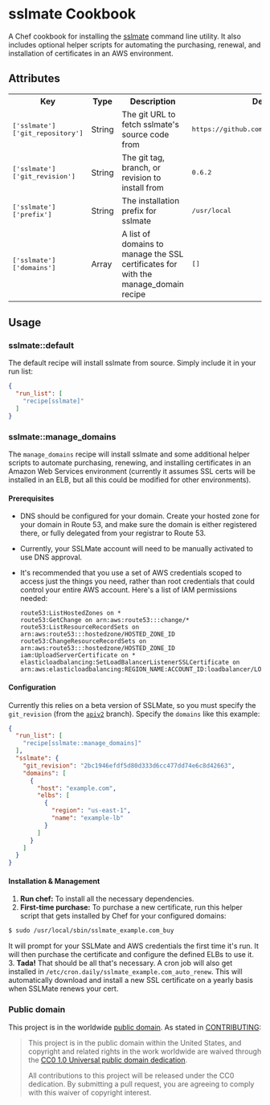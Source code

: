 # sslmate Cookbook

A Chef cookbook for installing the [sslmate](https://sslmate.com) command line utility. It also includes optional helper scripts for automating the purchasing, renewal, and installation of certificates in an AWS environment.

Attributes
----------

<table>
  <tr>
    <th>Key</th>
    <th>Type</th>
    <th>Description</th>
    <th>Default</th>
  </tr>
  <tr>
    <td><tt>['sslmate']['git_repository']</tt></td>
    <td>String</td>
    <td>The git URL to fetch sslmate's source code from</td>
    <td><tt>https://github.com/SSLMate/sslmate.git</tt></td>
  </tr>
  <tr>
    <td><tt>['sslmate']['git_revision']</tt></td>
    <td>String</td>
    <td>The git tag, branch, or revision to install from</td>
    <td><tt>0.6.2</tt></td>
  </tr>
  <tr>
    <td><tt>['sslmate']['prefix']</tt></td>
    <td>String</td>
    <td>The installation prefix for sslmate</td>
    <td><tt>/usr/local</tt></td>
  </tr>
  <tr>
    <td><tt>['sslmate']['domains']</tt></td>
    <td>Array</td>
    <td>A list of domains to manage the SSL certificates for with the manage_domain recipe</td>
    <td><tt>[]</tt></td>
  </tr>
</table>

## Usage

### sslmate::default

The default recipe will install sslmate from source. Simply include it in your run list:

```json
{
  "run_list": [
    "recipe[sslmate]"
  ]
}
```

### sslmate::manage_domains

The `manage_domains` recipe will install sslmate and some additional helper scripts to automate purchasing, renewing, and installing certificates in an Amazon Web Services environment (currently it assumes SSL certs will be installed in an ELB, but all this could be modified for other environments).

#### Prerequisites

- DNS should be configured for your domain. Create your hosted zone for your domain in Route 53, and make sure the domain is either registered there, or fully delegated from your registrar to Route 53.
- Currently, your SSLMate account will need to be manually activated to use DNS approval.
- It's recommended that you use a set of AWS credentials scoped to access just the things you need, rather than root credentials that could control your entire AWS account. Here's a list of IAM permissions needed:

  ```
  route53:ListHostedZones on *
  route53:GetChange on arn:aws:route53:::change/*
  route53:ListResourceRecordSets on arn:aws:route53:::hostedzone/HOSTED_ZONE_ID
  route53:ChangeResourceRecordSets on arn:aws:route53:::hostedzone/HOSTED_ZONE_ID
  iam:UploadServerCertificate on *
  elasticloadbalancing:SetLoadBalancerListenerSSLCertificate on arn:aws:elasticloadbalancing:REGION_NAME:ACCOUNT_ID:loadbalancer/LOAD_BALANCER_NAME
  ```

#### Configuration

Currently this relies on a beta version of SSLMate, so you must specify the `git_revision` (from the [`apiv2`](https://github.com/SSLMate/sslmate/tree/apiv2) branch). Specify the `domains` like this example:

```json
{
  "run_list": [
    "recipe[sslmate::manage_domains]"
  ],
  "sslmate": {
    "git_revision": "2bc1946efdf5d80d333d6cc477dd74e6c8d42663",
    "domains": [
      {
        "host": "example.com",
        "elbs": [
          {
            "region": "us-east-1",
            "name": "example-lb"
          }
        ]
      }
    ]
  }
}
```

#### Installation & Management

1. **Run chef:** To install all the necessary dependencies.
2. **First-time purchase:** To purchase a new certificate, run this helper script that gets installed by Chef for your configured domains:

  ```sh
  $ sudo /usr/local/sbin/sslmate_example.com_buy
  ```
  
  It will prompt for your SSLMate and AWS credentials the first time it's run. It will then purchase the certificate and configure the defined ELBs to use it.
3. **Tada!** That should be all that's necessary. A cron job will also get installed in `/etc/cron.daily/sslmate_example.com_auto_renew`. This will automatically download and install a new SSL certificate on a yearly basis when SSLMate renews your cert.

### Public domain

This project is in the worldwide [public domain](LICENSE.md). As stated in [CONTRIBUTING](CONTRIBUTING.md):

> This project is in the public domain within the United States, and copyright and related rights in the work worldwide are waived through the [CC0 1.0 Universal public domain dedication](https://creativecommons.org/publicdomain/zero/1.0/).
>
> All contributions to this project will be released under the CC0 dedication. By submitting a pull request, you are agreeing to comply with this waiver of copyright interest.
